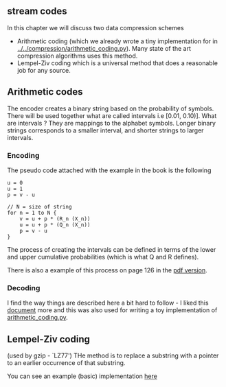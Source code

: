 ## stream codes
In this chapter we will discuss two data compression schemes
- Arithmetic coding (which we already wrote a tiny implementation for in [../../compression/arithmetic_coding.py](../../compression/arithmetic_coding.py)). Many state of the art compression algorithms uses this method.
- Lempel-Ziv coding which is a universal method that does a reasonable job for any source. 

## Arithmetic codes
The encoder creates a binary string based on the probability of symbols. There will be used together what are called intervals i.e [0.01, 0.10)].
What are intervals ? They are mappings to the alphabet symbols. Longer binary strings corresponds to a smaller interval, and shorter strings to larger intervals.

### Encoding
The pseudo code attached with the example in the book is the following 
```
u = 0
u = 1
p = v - u

// N = size of string
for n = 1 to N {
    v = u + p * (R_n (X_n))
    u = u + p * (Q_n (X_n))
    p = v - u
}
```
The process of creating the intervals can be defined in terms of the lower and upper cumulative probabilities (which is what Q and R defines).

There is also a example of this process on page 126 in the [pdf version](https://www.inference.org.uk/itprnn/book.pdf). 

### Decoding
I find the way things are described here a bit hard to follow - I liked this [document](https://www.cs.cmu.edu/~aarti/Class/10704/Intro_Arith_coding.pdf) more and this was also used for writing a toy implementation of [arithmetic_coding.py](../../compression/arithmetic_coding.py).

## Lempel-Ziv coding
(used by gzip - `LZ77')
THe method is to replace a substring with a pointer to an earlier occurrence of that substring. 

You can see an example (basic) implementation [here](../../compression/lwz.py)
